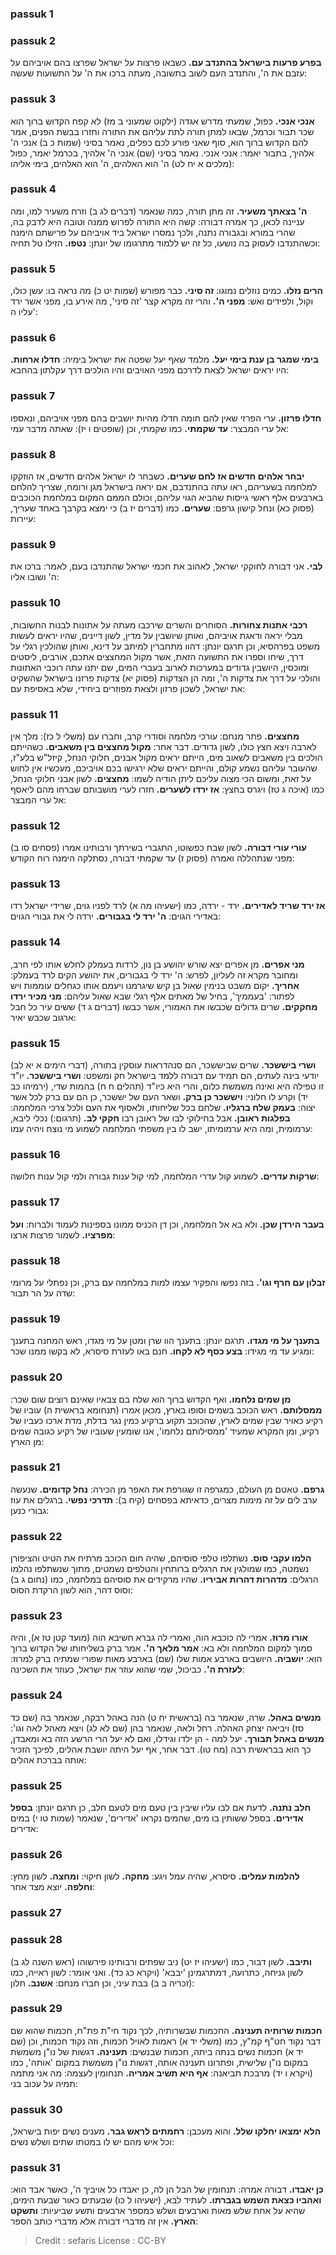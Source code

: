 
### passuk 1

### passuk 2
<b>בפרע פרעות בישראל בהתנדב עם.</b> כשבאו פרצות על ישראל שפרצו בהם אויביהם על עזבם את ה', והתנדב העם לשוב בתשובה, מעתה ברכו את ה' על התשועות שעשה:

### passuk 3
<b>אנכי אנכי.</b> כפול, שמעתי מדרש אגדה (ילקוט שמעוני ב מז) לא קפח הקדוש ברוך הוא שכר תבור וכרמל, שבאו למתן תורה לתת עליהם את התורה וחזרו בבשת הפנים, אמר להם הקדוש ברוך הוא, סוף שאני פורע לכם כפלים, נאמר בסיני (שמות כ ב) אנכי ה' אלהיך, בתבור יאמר: אנכי אנכי. נאמר בסיני (שם) אנכי ה' אלהיך, בכרמל יאמר, כפול (מלכים א יח לט) ה' הוא האלהים, ה' הוא האלהים, בימי אליהו:

### passuk 4
<b>ה' בצאתך משעיר.</b> זה מתן תורה, כמה שנאמר (דברים לג ב) וזרח משעיר למו, ומה עניינה לכאן, כך אמרה דבורה: קשה היא התורה לפרוש ממנה וטובה היא לדבק בה, שהרי במורא ובגבורה נתנה, ולכך נמסרו ישראל ביד אויביהם על פרישתם הימנה וכשהתנדבו לעסוק בה נושעו, כל זה יש ללמוד מתרגומו של יונתן: 
<b>נטפו.</b> הזילו טל תחיה:

### passuk 5
<b>הרים נזלו.</b> כמים נוזלים נמוגו:
<b>זה סיני.</b> כבר מפורש (שמות יט כ) מה נראה בו: עשן כולו, וקול, ולפידים ואש: 
<b>מפני ה'.</b> והרי זה מקרא קצר 'זה סיני', מה אירע בו, מפני אשר ירד עליו ה':

### passuk 6
<b>בימי שמגר בן ענת בימי יעל.</b> מלמד שאף יעל שפטה את ישראל בימיה:
<b>חדלו ארחות.</b> היו יראים ישראל לצאת לדרכם מפני האויבים והיו הולכים דרך עקלתון בהחבא:

### passuk 7
<b>חדלו פרזון.</b> ערי הפרזי שאין להם חומה חדלו מהיות יושבים בהם מפני אויביהם, ונאספו אל ערי המבצר: 
<b>עד שקמתי.</b> כמו שקמתי, וכן (שופטים ו יז): שאתה מדבר עמי:

### passuk 8
<b>יבחר אלהים חדשים אז לחם שערים.</b> כשבחר לו ישראל אלהים חדשים, אז הוזקקו למלחמה בשעריהם, ראו עתה בהתנדבם, אם יראה בישראל מגן ורומח, שצריך להלחם בארבעים אלף ראשי גייסות שהביא הגוי עליהם, וכולם הממם המקום במלחמת הכוכבים (פסוק כא) ונחל קישון גרפם: 
<b>שערים.</b> כמו (דברים יז ב) כי ימצא בקרבך באחד שעריך, עיירות:

### passuk 9
<b>לבי.</b> אני דבורה לחוקקי ישראל, לאהוב את חכמי ישראל שהתנדבו בעם, לאמר: ברכו את ה' ושובו אליו:

### passuk 10
<b>רכבי אתנות צחורות.</b> הסוחרים והשרים שירכבו מעתה על אתונות לבנות החשובות, מבלי יראה ודאגת אויביהם, ואותן שיושבין על מדין, לשון דיינים, שהיו יראים לעשות משפט בפרהסיא, וכן תרגם יונתן: דהוו מתחברין למיתב על דינא, ואותן שהולכין רגלי על דרך, שיחו וספרו את התשועה הזאת, אשר מקול המחצצים אתכם, אורבים, ליסטים ומוכסין, היושבין גדודים במערכות לארוב בעברי המים, שם יתנו עתה רוכבי האתונות והולכי על דרך את צדקות ה', ומה הן הצדקות (פסוק יא) צדקות פרזנו בישראל שהשקיט את ישראל, לשכון פרזון ולצאת מפוזרים ביחידי, שלא באסיפת עם:

### passuk 11
<b>מחצצים.</b> פתר מנחם: עורכי מלחמה וסודרי קרב, וחברו עם (משלי ל כז): מלך אין לארבה ויצא חצץ כולו, לשון גדודים. דבר אחר: 
<b>מקול מחצצים בין משאבים.</b> כשהייתם הולכים בין משאבים לשאוב מים, הייתם יראים מקול אבנים, חלוקי הנחל, קיזל"ש בלע"ז, שהעובר עליהם נשמע קולם, והייתם יראים שלא ירגישו בכם אויביכם, מעכשיו אין לחוש על זאת, ומשום הכי מצוה עליכם ליתן הודיה לשמו: 
<b>מחצצים.</b> לשון אבני חלוקי הנחל, כמו (איכה ג טז) ויגרס בחצץ: 
<b>אז ירדו לשערים.</b> חזרו לערי מושבותם שברחו מהם ליאסף אל ערי המבצר:

### passuk 12
<b>עורי עורי דבורה.</b> לשון שבח כפשוטו, התגברי בשירתך ורבותינו אמרו (פסחים סו ב) מפני שנתהללה ואמרה (פסוק ז) עד שקמתי דבורה, נסתלקה הימנה רוח הקודש:

### passuk 13
<b>אז ירד שריד לאדירים.</b> ירד - ירדה, כמו (ישעיהו מה א) לרד לפניו גוים, שרידי ישראל רדו באדירי הגוים: 
<b>ה' ירד לי בגבורים.</b> ירדה לי את גבורי הגוים:

### passuk 14
<b>מני אפרים.</b> מן אפרים יצא שורש יהושע בן נון, לרדות בעמלק לחלש אותו לפי חרב, ומחובר מקרא זה לעליון, לפרש: ה' ירד לי בגבורים, את יהושע הקים לרד בעמלק: 
<b>אחריך.</b> יקום משבט בנימין שאול בן קיש שיגרמנו ויעמם אותו כגחלים עוממות ויש לפתור: 'בעממיך', בחיל של מאתים אלף רגלי שבא שאול עליהם: 
<b>מני מכיר ירדו מחקקים.</b> שרים גדולים שכבשו את האמורי, אשר כבשו (דברים ג ד) ששים עיר כל חבל ארגוב שכבש יאיר:

### passuk 15
<b>ושרי ביששכר.</b> שרים שביששכר, הם סנהדראות עוסקין בתורה, (דברי הימים א יא לב) יודעי בינה לעתים, הם תמיד עם דבורה ללמד בישראל חק ומשפט: 
<b>ושרי ביששכר.</b> יו"ד זו טפילה היא ואינה משמשת כלום, והרי היא כיו"ד (תהלים ח ח) בהמות שדי, (ירמיהו כב יד) וקרע לו חלוני: 
<b>ויששכר כן ברק.</b> ושאר העם של יששכר, כן הם עם ברק לכל אשר יצוה: 
<b>בעמק שלח ברגליו.</b> שלחם בכל שליחותו, ולאסוף את העם ולכל צרכי המלחמה: 
<b>בפלגות ראובן.</b> אבל בחילוקי לבו של ראובן רבו <b>חקקי לב.</b> (תרגום:) נכלי ליבא, ערמומית, ומה היא ערמומיתו, ישב לו בין משפתי המלחמה לשמוע מי נוצח ויהיה עמו:

### passuk 16
<b>שרקות עדרים.</b> לשמוע קול עדרי המלחמה, למי קול ענות גבורה ולמי קול ענות חלושה:

### passuk 17
<b>בעבר הירדן שכן.</b> ולא בא אל המלחמה, וכן דן הכניס ממונו בספינות לעמוד ולברוח: 
<b>ועל מפרציו.</b> לשמור פרצות ארצו:

### passuk 18
<b>זבלון עם חרף וגו'.</b> בזה נפשו והפקיר עצמו למות במלחמה עם ברק, וכן נפתלי על מרומי שדה על הר תבור:

### passuk 19
<b>בתענך על מי מגדו.</b> תרגם יונתן: בתענך הוו שרן ומטן על מי מגדו, ראש המחנה בתענך ומגיע עד מי מגידו: 
<b>בצע כסף לא לקחו.</b> חנם באו לעזרת סיסרא, לא בקשו ממנו שכר:

### passuk 20
<b>מן שמים נלחמו.</b> ואף הקדוש ברוך הוא שלח בם צבאיו שאינם רוצים שום שכר:
<b>ממסלותם.</b> ראש הכוכב בשמים וסופו בארץ, מכאן אמרו (תנחומא בראשית ה) עוביו של רקיע כאויר שבין שמים לארץ, שהכוכב תקוע ברקיע כמין נגר בדלת, מדת ארכו כעביו של רקיע, ומן המקרא שמעיד 'ממסילותם נלחמו', אנו שומעין שעוביו של רקיע כגובה שמים מן הארץ:

### passuk 21
<b>גרפם.</b> טאטם מן העולם, כמגרפה זו שגורפת את האפר מן הכירה: 
<b>נחל קדומים.</b> שנעשה ערב לים על זה מימות מצרים, כדאיתא בפסחים (קיח ב): 
<b>תדרכי נפשי.</b> ברגלים את עוז גבורי כנען:

### passuk 22
<b>הלמו עקבי סוס.</b> נשתלפו טלפי סוסיהם, שהיה חום הכוכב מרתיח את הטיט והציפורן נשמטה, כמו שמולגין את הרגלים ברותחין והטלפים נשמטים, מתוך שנשתלפו נהלמו הרגלים: 
<b>מדהרות דהרות אביריו.</b> שהיו מרקידים את סוסיהם במלחמה, כמו (נחום ג ב) וסוס דהר, הוא לשון הרקדת הסוס:

### passuk 23
<b>אורו מרוז.</b> אמרי לה כוכבא הוה, ואמרי לה גברא חשיבא הוה (מועד קטן טז א), והיה סמוך למקום המלחמה ולא בא: 
<b>אמר מלאך ה'.</b> אמר ברק בשליחותו של הקדוש ברוך הוא:
<b>יושביה.</b> היושבים בארבע אמות שלו (שם) בארבע מאות שפורי שמתיה ברק למרוז:
<b>לעזרת ה'.</b> כביכול, שמי שהוא עוזר את ישראל, כעוזר את השכינה:

### passuk 24
<b>מנשים באהל.</b> שרה, שנאמר בה (בראשית יח ט) הנה באהל רבקה, שנאמר בה (שם כד סז) ויביאה יצחק האהלה. רחל ולאה, שנאמר בהן (שם לא לג) ויצא מאהל לאה וגו': 
<b>מנשים באהל תבורך.</b> יעל למה - הן ילדו וגידלו, ואם לא יעל הרי הרשע הזה בא ומאבדן, כך הוא בבראשית רבה (מח טו). דבר אחר, אף יעל היתה יושבת אהלים, לפיכך הזכיר אותה בברכת אהלים:

### passuk 25
<b>חלב נתנה.</b> לדעת אם לבו עליו שיבין בין טעם מים לטעם חלב, כן תרגם יונתן: 
<b>בספל אדירים.</b> בספל ששותין בו מים, שהמים נקראו 'אדירים', שנאמר (שמות טו י) במים אדירים:

### passuk 26
<b>להלמות עמלים.</b> סיסרא, שהיה עמל ויגע: 
<b>מחקה.</b> לשון חיקוי:
<b>ומחצה.</b> לשון מחץ:
<b>וחלפה.</b> יוצא מצד אחר:

### passuk 27

### passuk 28
<b>ותיבב.</b> לשון דבור, כמו (ישעיהו יז יט) ניב שפתים ורבותינו פירשוהו (ראש השנה לג ב) לשון גניחה, כתרועה, דמתרגמינן 'יבבא' (ויקרא כג כד). ואני אומר: לשון ראייה, כמו (זכריה ב ב) בבת עיני, וכן חברו מנחם: 
<b>אשנב.</b> חלון:

### passuk 29
<b>חכמות שרותיה תענינה.</b> החכמות שבשרותיה, לכך נקוד חי"ת פת"ח, חכמות שהוא שם דבר נקוד חט"ף קמ"ץ, כמו (משלי יד א) ראמות לאויל חכמות, וזה נקוד חכמות, וכן (שם יד א) חכמות נשים בנתה ביתה, חכמות שבנשים: 
<b>תענינה.</b> דגשות של נו"ן משמשת במקום נו"ן שלישית, ופתרונו תענינה אותה, דגשות נו"ן משמשת במקום 'אותה', כמו (ויקרא ו יד) מרבכת תביאנה: 
<b>אף היא תשיב אמריה.</b> תנחומין לעצמה: מה אני מתמה תמיה על עכוב בני:

### passuk 30
<b>הלא ימצאו יחלקו שלל.</b> והוא מעכבן:
<b>רחמתים לראש גבר.</b> מענים נשים יפות בישראל, וכל איש מהם יש לו במטתו שתים ושלש נשים:

### passuk 31
<b>כן יאבדו.</b> דבורה אמרה: תנחומין של הבל הן לה, כן יאבדו כל אויביך ה', כאשר אבד הוא: 
<b>ואהביו כצאת השמש בגברתו.</b> לעתיד לבא, (ישעיהו ל כו) שבעתים כאור שבעת הימים, שהיא על אחת שלש מאות וארבעים ושלש כמספר ארבעים ותשע שביעיות: 
<b>ותשקט הארץ.</b> אין זה מדברי דבורה אלא מדברי כותב הספר:

>Credit : sefaris
>License : CC-BY